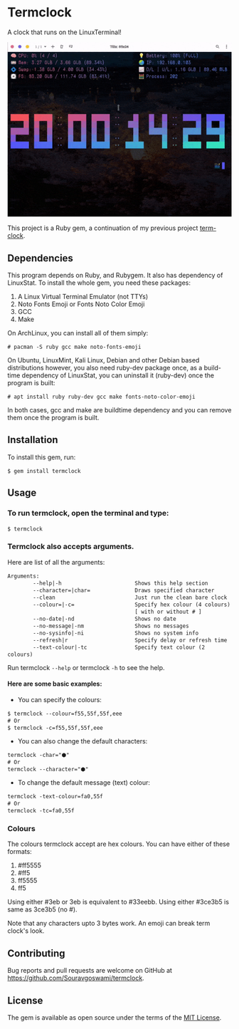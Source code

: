 # Termclock
A clock that runs on the LinuxTerminal!

![Preview](https://github.com/Souravgoswami/termclock/blob/master/previews/preview.gif)

This project is a Ruby gem, a continuation of my previous project [term-clock](https://github.com/Souravgoswami/term-clock).

## Dependencies
This program depends on Ruby, and Rubygem. It also has dependency of LinuxStat.
To install the whole gem, you need these packages:

1. A Linux Virtual Terminal Emulator (not TTYs)
2. Noto Fonts Emoji or Fonts Noto Color Emoji
3. GCC
4. Make

On ArchLinux, you can install all of them simply:

```
# pacman -S ruby gcc make noto-fonts-emoji
```

On Ubuntu, LinuxMint, Kali Linux, Debian and other Debian based distributions
however, you also need ruby-dev package once, as a build-time dependency of LinuxStat,
you can uninstall it (ruby-dev) once the program is built:

```
# apt install ruby ruby-dev gcc make fonts-noto-color-emoji
```

In both cases, gcc and make are buildtime dependency and you can remove them
once the program is built.

## Installation
To install this gem, run:

```
$ gem install termclock
```

## Usage
### To run termclock, open the terminal and type:

```
$ termclock
```

### Termclock also accepts arguments.
Here are list of all the arguments:
```
Arguments:
        --help|-h                       Shows this help section
        --character=|char=              Draws specified character
        --clean                         Just run the clean bare clock
        --colour=|-c=                   Specify hex colour (4 colours)
                                        [ with or without # ]
        --no-date|-nd                   Shows no date
        --no-message|-nm                Shows no messages
        --no-sysinfo|-ni                Shows no system info
        --refresh|r                     Specify delay or refresh time
        --text-colour|-tc               Specify text colour (2 colours)
```

Run termclock `--help` or termclock `-h` to see the help.

#### Here are some basic examples:
+ You can specify the colours:

```
$ termclock --colour=f55,55f,55f,eee
# Or
$ termclock -c=f55,55f,55f,eee
```

+ You can also change the default characters:

```
termclock -char="⬢"
# Or
termclock --character="⬢"
```

+ To change the default message (text) colour:

```
termclock -text-colour=fa0,55f
# Or
termclock -tc=fa0,55f
```

### Colours
The colours termclock accept are hex colours. You can have either of these formats:
1. #ff5555
2. #ff5
3. ff5555
4. ff5

Using either #3eb or 3eb is equivalent to #33eebb.
Using either #3ce3b5 is same as 3ce3b5 (no #).

Note that any characters upto 3 bytes work. An emoji can break term clock's look.

## Contributing

Bug reports and pull requests are welcome on GitHub at https://github.com/Souravgoswami/termclock.

## License

The gem is available as open source under the terms of the [MIT License](https://opensource.org/licenses/MIT).
